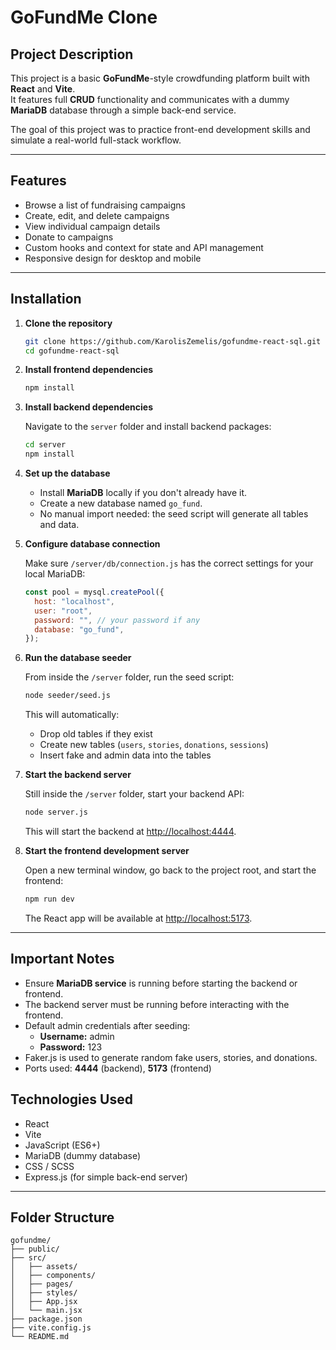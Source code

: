 # GoFundMe Clone

## Project Description

This project is a basic **GoFundMe**-style crowdfunding platform built with **React** and **Vite**.  
It features full **CRUD** functionality and communicates with a dummy **MariaDB** database through a simple back-end service.

The goal of this project was to practice front-end development skills and simulate a real-world full-stack workflow.

---

## Features

- Browse a list of fundraising campaigns
- Create, edit, and delete campaigns
- View individual campaign details
- Donate to campaigns
- Custom hooks and context for state and API management
- Responsive design for desktop and mobile

---

## Installation

1. **Clone the repository**

   ```bash
   git clone https://github.com/KarolisZemelis/gofundme-react-sql.git
   cd gofundme-react-sql
   ```

2. **Install frontend dependencies**

   ```bash
   npm install
   ```

3. **Install backend dependencies**

   Navigate to the `server` folder and install backend packages:

   ```bash
   cd server
   npm install
   ```

4. **Set up the database**

   - Install **MariaDB** locally if you don't already have it.
   - Create a new database named `go_fund`.
   - No manual import needed: the seed script will generate all tables and data.

5. **Configure database connection**

   Make sure `/server/db/connection.js` has the correct settings for your local MariaDB:

   ```javascript
   const pool = mysql.createPool({
     host: "localhost",
     user: "root",
     password: "", // your password if any
     database: "go_fund",
   });
   ```

6. **Run the database seeder**

   From inside the `/server` folder, run the seed script:

   ```bash
   node seeder/seed.js
   ```

   This will automatically:

   - Drop old tables if they exist
   - Create new tables (`users`, `stories`, `donations`, `sessions`)
   - Insert fake and admin data into the tables

7. **Start the backend server**

   Still inside the `/server` folder, start your backend API:

   ```bash
   node server.js
   ```

   This will start the backend at [http://localhost:4444](http://localhost:4444).

8. **Start the frontend development server**

   Open a new terminal window, go back to the project root, and start the frontend:

   ```bash
   npm run dev
   ```

   The React app will be available at [http://localhost:5173](http://localhost:5173).

---

## Important Notes

- Ensure **MariaDB service** is running before starting the backend or frontend.
- The backend server must be running before interacting with the frontend.
- Default admin credentials after seeding:
  - **Username:** admin
  - **Password:** 123
- Faker.js is used to generate random fake users, stories, and donations.
- Ports used: **4444** (backend), **5173** (frontend)

## Technologies Used

- React
- Vite
- JavaScript (ES6+)
- MariaDB (dummy database)
- CSS / SCSS
- Express.js (for simple back-end server)

---

## Folder Structure

```
gofundme/
├── public/
├── src/
│   ├── assets/
│   ├── components/
│   ├── pages/
│   ├── styles/
│   ├── App.jsx
│   └── main.jsx
├── package.json
├── vite.config.js
└── README.md
```
